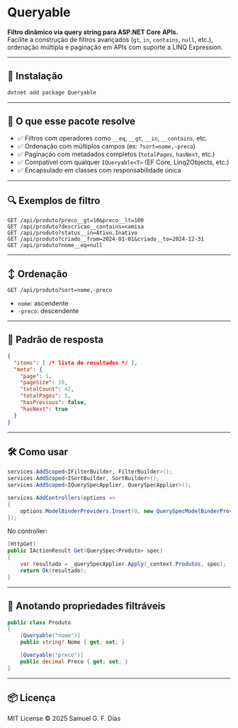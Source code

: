 # Queryable

**Filtro dinâmico via query string para ASP.NET Core APIs.**  
Facilite a construção de filtros avançados (`gt`, `in`, `contains`, `null`, etc.), ordenação múltipla e paginação em APIs com suporte a LINQ Expression.

---

## 🚀 Instalação

```bash
dotnet add package Queryable
```

---

## 🧠 O que esse pacote resolve

- ✅ Filtros com operadores como `__eq`, `__gt`, `__in`, `__contains`, etc.
- ✅ Ordenação com múltiplos campos (ex: `?sort=nome,-preco`)
- ✅ Paginação com metadados completos (`totalPages`, `hasNext`, etc.)
- ✅ Compatível com qualquer `IQueryable<T>` (EF Core, Linq2Objects, etc.)
- ✅ Encapsulado em classes com responsabilidade única

---

## 🔍 Exemplos de filtro

```http
GET /api/produto?preco__gt=10&preco__lt=100
GET /api/produto?descricao__contains=camisa
GET /api/produto?status__in=Ativo,Inativo
GET /api/produto?criado__from=2024-01-01&criado__to=2024-12-31
GET /api/produto?nome__eq=null
```

---

## ↕️ Ordenação

```http
GET /api/produto?sort=nome,-preco
```

- `nome`: ascendente
- `-preco`: descendente

---

## 📄 Padrão de resposta

```json
{
  "items": [ /* lista de resultados */ ],
  "meta": {
    "page": 1,
    "pageSize": 10,
    "totalCount": 42,
    "totalPages": 5,
    "hasPrevious": false,
    "hasNext": true
  }
}
```

---

## 🛠️ Como usar

```csharp
services.AddScoped<IFilterBuilder, FilterBuilder>();
services.AddScoped<ISortBuilder, SortBuilder>();
services.AddScoped<IQuerySpecApplier, QuerySpecApplier>();

services.AddControllers(options =>
{
    options.ModelBinderProviders.Insert(0, new QuerySpecModelBinderProvider());
});
```

No controller:

```csharp
[HttpGet]
public IActionResult Get(QuerySpec<Produto> spec)
{
    var resultado = _querySpecApplier.Apply(_context.Produtos, spec);
    return Ok(resultado);
}
```

---

## 🧩 Anotando propriedades filtráveis

```csharp
public class Produto
{
    [Queryable("nome")]
    public string? Nome { get; set; }

    [Queryable("preco")]
    public decimal Preco { get; set; }
}
```

---

## 📦 Licença

MIT License © 2025 Samuel G. F. Dias
